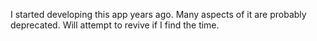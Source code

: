 I started developing this app years ago. Many aspects of it are probably deprecated.
Will attempt to revive if I find the time.
